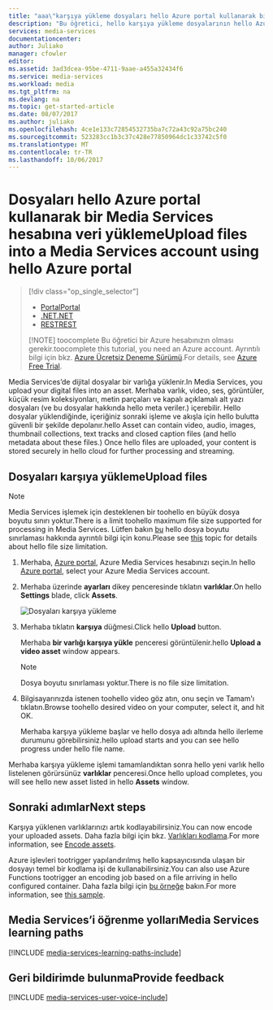 ```yaml
---
title: "aaa\"karşıya yükleme dosyaları hello Azure portal kullanarak bir Media Services hesabına | Microsoft Docs\""
description: "Bu öğretici, hello karşıya yükleme dosyalarının hello Azure portal kullanarak bir Media Services hesabına adımları"
services: media-services
documentationcenter: 
author: Juliako
manager: cfowler
editor: 
ms.assetid: 3ad3dcea-95be-4711-9aae-a455a32434f6
ms.service: media-services
ms.workload: media
ms.tgt_pltfrm: na
ms.devlang: na
ms.topic: get-started-article
ms.date: 08/07/2017
ms.author: juliako
ms.openlocfilehash: 4ce1e133c72854532735ba7c72a43c92a75bc240
ms.sourcegitcommit: 523283cc1b3c37c428e77850964dc1c33742c5f0
ms.translationtype: MT
ms.contentlocale: tr-TR
ms.lasthandoff: 10/06/2017
---
```

# <a name="upload-files-into-a-media-services-account-using-hello-azure-portal"></a><span data-ttu-id="4a601-103">Dosyaları hello Azure portal kullanarak bir Media Services hesabına veri yükleme</span><span class="sxs-lookup"><span data-stu-id="4a601-103">Upload files into a Media Services account using hello Azure portal</span></span>
> [!div class="op_single_selector"]
> * [<span data-ttu-id="4a601-104">Portal</span><span class="sxs-lookup"><span data-stu-id="4a601-104">Portal</span></span>](media-services-portal-upload-files.md)
> * [<span data-ttu-id="4a601-105">.NET</span><span class="sxs-lookup"><span data-stu-id="4a601-105">.NET</span></span>](media-services-dotnet-upload-files.md)
> * [<span data-ttu-id="4a601-106">REST</span><span class="sxs-lookup"><span data-stu-id="4a601-106">REST</span></span>](media-services-rest-upload-files.md)
> 
> [!NOTE]
> <span data-ttu-id="4a601-107">toocomplete Bu öğretici bir Azure hesabınızın olması gerekir.</span><span class="sxs-lookup"><span data-stu-id="4a601-107">toocomplete this tutorial, you need an Azure account.</span></span> <span data-ttu-id="4a601-108">Ayrıntılı bilgi için bkz. [Azure Ücretsiz Deneme Sürümü](https://azure.microsoft.com/pricing/free-trial/).</span><span class="sxs-lookup"><span data-stu-id="4a601-108">For details, see [Azure Free Trial](https://azure.microsoft.com/pricing/free-trial/).</span></span> 
> 


<span data-ttu-id="4a601-109">Media Services’de dijital dosyalar bir varlığa yüklenir.</span><span class="sxs-lookup"><span data-stu-id="4a601-109">In Media Services, you upload your digital files into an asset.</span></span> <span data-ttu-id="4a601-110">Merhaba varlık, video, ses, görüntüler, küçük resim koleksiyonları, metin parçaları ve kapalı açıklamalı alt yazı dosyaları (ve bu dosyalar hakkında hello meta veriler.) içerebilir. Hello dosyalar yüklendiğinde, içeriğiniz sonraki işleme ve akışla için hello bulutta güvenli bir şekilde depolanır.</span><span class="sxs-lookup"><span data-stu-id="4a601-110">hello Asset  can contain video, audio, images, thumbnail collections, text tracks and closed caption files (and hello metadata about these files.) Once hello files are uploaded, your content is stored securely in hello cloud for further processing and streaming.</span></span>


## <a name="upload-files"></a><span data-ttu-id="4a601-111">Dosyaları karşıya yükleme</span><span class="sxs-lookup"><span data-stu-id="4a601-111">Upload files</span></span>

>[!NOTE]
><span data-ttu-id="4a601-112">Media Services işlemek için desteklenen bir toohello en büyük dosya boyutu sınırı yoktur.</span><span class="sxs-lookup"><span data-stu-id="4a601-112">There is a limit toohello maximum file size supported for processing in Media Services.</span></span> <span data-ttu-id="4a601-113">Lütfen bakın [bu](media-services-quotas-and-limitations.md) hello dosya boyutu sınırlaması hakkında ayrıntılı bilgi için konu.</span><span class="sxs-lookup"><span data-stu-id="4a601-113">Please see [this](media-services-quotas-and-limitations.md) topic for details about hello file size limitation.</span></span>
>

1. <span data-ttu-id="4a601-114">Merhaba, [Azure portal](https://portal.azure.com/), Azure Media Services hesabınızı seçin.</span><span class="sxs-lookup"><span data-stu-id="4a601-114">In hello [Azure portal](https://portal.azure.com/), select your Azure Media Services account.</span></span>
2. <span data-ttu-id="4a601-115">Merhaba üzerinde **ayarları** dikey penceresinde tıklatın **varlıklar**.</span><span class="sxs-lookup"><span data-stu-id="4a601-115">On hello **Settings** blade, click **Assets**.</span></span>
   
    ![Dosyaları karşıya yükleme](./media/media-services-portal-vod-get-started/media-services-upload.png)
3. <span data-ttu-id="4a601-117">Merhaba tıklatın **karşıya** düğmesi.</span><span class="sxs-lookup"><span data-stu-id="4a601-117">Click hello **Upload** button.</span></span>
   
    <span data-ttu-id="4a601-118">Merhaba **bir varlığı karşıya yükle** penceresi görüntülenir.</span><span class="sxs-lookup"><span data-stu-id="4a601-118">hello **Upload a video asset** window appears.</span></span>
   
   > [!NOTE]
   > <span data-ttu-id="4a601-119">Dosya boyutu sınırlaması yoktur.</span><span class="sxs-lookup"><span data-stu-id="4a601-119">There is no file size limitation.</span></span>
   > 
   > 
4. <span data-ttu-id="4a601-120">Bilgisayarınızda istenen toohello video göz atın, onu seçin ve Tamam'ı tıklatın.</span><span class="sxs-lookup"><span data-stu-id="4a601-120">Browse toohello desired video on your computer, select it, and hit OK.</span></span>  
   
    <span data-ttu-id="4a601-121">Merhaba karşıya yükleme başlar ve hello dosya adı altında hello ilerleme durumunu görebilirsiniz.</span><span class="sxs-lookup"><span data-stu-id="4a601-121">hello upload starts and you can see hello progress under hello file name.</span></span>  

<span data-ttu-id="4a601-122">Merhaba karşıya yükleme işlemi tamamlandıktan sonra hello yeni varlık hello listelenen görürsünüz **varlıklar** penceresi.</span><span class="sxs-lookup"><span data-stu-id="4a601-122">Once hello upload completes, you will see hello new asset listed in hello **Assets** window.</span></span> 

## <a name="next-steps"></a><span data-ttu-id="4a601-123">Sonraki adımlar</span><span class="sxs-lookup"><span data-stu-id="4a601-123">Next steps</span></span>
<span data-ttu-id="4a601-124">Karşıya yüklenen varlıklarınızı artık kodlayabilirsiniz.</span><span class="sxs-lookup"><span data-stu-id="4a601-124">You can now encode your uploaded assets.</span></span> <span data-ttu-id="4a601-125">Daha fazla bilgi için bkz. [Varlıkları kodlama](media-services-portal-encode.md).</span><span class="sxs-lookup"><span data-stu-id="4a601-125">For more information, see [Encode assets](media-services-portal-encode.md).</span></span>

<span data-ttu-id="4a601-126">Azure işlevleri tootrigger yapılandırılmış hello kapsayıcısında ulaşan bir dosyayı temel bir kodlama işi de kullanabilirsiniz.</span><span class="sxs-lookup"><span data-stu-id="4a601-126">You can also use Azure Functions tootrigger an encoding job based on a file arriving in hello configured container.</span></span> <span data-ttu-id="4a601-127">Daha fazla bilgi için [bu örneğe](https://azure.microsoft.com/resources/samples/media-services-dotnet-functions-integration/ ) bakın.</span><span class="sxs-lookup"><span data-stu-id="4a601-127">For more information, see [this sample](https://azure.microsoft.com/resources/samples/media-services-dotnet-functions-integration/ ).</span></span>

## <a name="media-services-learning-paths"></a><span data-ttu-id="4a601-128">Media Services’i öğrenme yolları</span><span class="sxs-lookup"><span data-stu-id="4a601-128">Media Services learning paths</span></span>
[!INCLUDE [media-services-learning-paths-include](../../includes/media-services-learning-paths-include.md)]

## <a name="provide-feedback"></a><span data-ttu-id="4a601-129">Geri bildirimde bulunma</span><span class="sxs-lookup"><span data-stu-id="4a601-129">Provide feedback</span></span>
[!INCLUDE [media-services-user-voice-include](../../includes/media-services-user-voice-include.md)]

